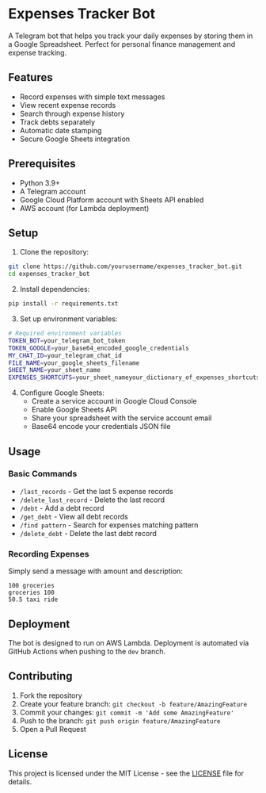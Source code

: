 # Expenses Tracker Bot

A Telegram bot that helps you track your daily expenses by storing them in a Google Spreadsheet. Perfect for personal finance management and expense tracking.

## Features

- Record expenses with simple text messages
- View recent expense records
- Search through expense history
- Track debts separately
- Automatic date stamping
- Secure Google Sheets integration

## Prerequisites

- Python 3.9+
- A Telegram account
- Google Cloud Platform account with Sheets API enabled
- AWS account (for Lambda deployment)

## Setup

1. Clone the repository:
```bash
git clone https://github.com/yourusername/expenses_tracker_bot.git
cd expenses_tracker_bot
```

2. Install dependencies:
```bash
pip install -r requirements.txt
```

3. Set up environment variables:
```bash
# Required environment variables
TOKEN_BOT=your_telegram_bot_token
TOKEN_GOOGLE=your_base64_encoded_google_credentials
MY_CHAT_ID=your_telegram_chat_id
FILE_NAME=your_google_sheets_filename
SHEET_NAME=your_sheet_name
EXPENSES_SHORTCUTS=your_sheet_nameyour_dictionary_of_expenses_shortcuts
```

4. Configure Google Sheets:
   - Create a service account in Google Cloud Console
   - Enable Google Sheets API
   - Share your spreadsheet with the service account email
   - Base64 encode your credentials JSON file

## Usage

### Basic Commands

- `/last_records` - Get the last 5 expense records
- `/delete_last_record` - Delete the last record
- `/debt` - Add a debt record
- `/get_debt` - View all debt records
- `/find pattern` - Search for expenses matching pattern
- `/delete_debt` - Delete the last debt record

### Recording Expenses

Simply send a message with amount and description:
```
100 groceries
groceries 100
50.5 taxi ride
```

## Deployment

The bot is designed to run on AWS Lambda. Deployment is automated via GitHub Actions when pushing to the `dev` branch.


## Contributing

1. Fork the repository
2. Create your feature branch: `git checkout -b feature/AmazingFeature`
3. Commit your changes: `git commit -m 'Add some AmazingFeature'`
4. Push to the branch: `git push origin feature/AmazingFeature`
5. Open a Pull Request

## License

This project is licensed under the MIT License - see the [LICENSE](LICENSE) file for details.

